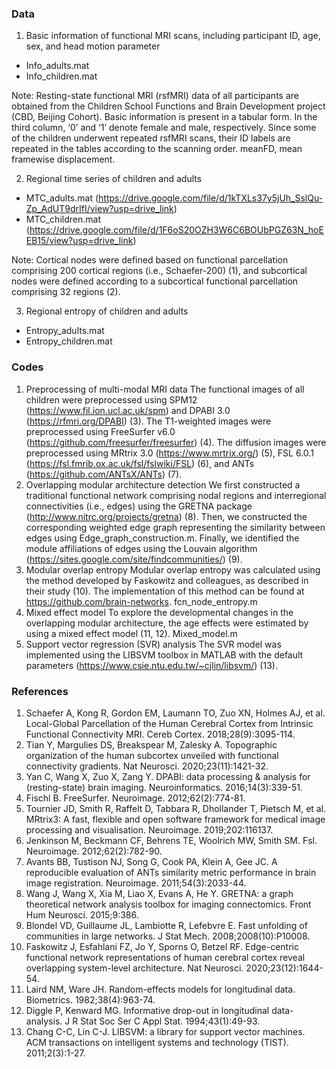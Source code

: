 ### Data
1. Basic information of functional MRI scans, including participant ID, age, sex, and head motion parameter
- Info_adults.mat
- Info_children.mat

Note: Resting-state functional MRI (rsfMRI) data of all participants are obtained from the Children School Functions and Brain Development project (CBD, Beijing Cohort). Basic information is present in a tabular form. In the third column, ‘0’ and ‘1’ denote female and male, respectively. Since some of the children underwent repeated rsfMRI scans, their ID labels are repeated in the tables according to the scanning order. meanFD, mean framewise displacement.

2. Regional time series of children and adults
- MTC_adults.mat (https://drive.google.com/file/d/1kTXLs37y5jUh_SslQu-Zp_AdUT9drIfI/view?usp=drive_link)
- MTC_children.mat (https://drive.google.com/file/d/1F6oS20OZH3W6C6BOUbPGZ63N_hoEEB15/view?usp=drive_link)

Note: Cortical nodes were defined based on functional parcellation comprising 200 cortical regions (i.e., Schaefer-200) (1), and subcortical nodes were defined according to a subcortical functional parcellation comprising 32 regions (2).

3. Regional entropy of children and adults
- Entropy_adults.mat
- Entropy_children.mat

### Codes
1. Preprocessing of multi-modal MRI data
The functional images of all children were preprocessed using SPM12 (https://www.fil.ion.ucl.ac.uk/spm) and DPABI 3.0 (https://rfmri.org/DPABI) (3).
The T1-weighted images were preprocessed using FreeSurfer v6.0 (https://github.com/freesurfer/freesurfer) (4).
The diffusion images were preprocessed using MRtrix 3.0 (https://www.mrtrix.org/) (5), FSL 6.0.1 (https://fsl.fmrib.ox.ac.uk/fsl/fslwiki/FSL) (6), and ANTs (https://github.com/ANTsX/ANTs) (7).
2. Overlapping modular architecture detection 
We first constructed a traditional functional network comprising nodal regions and interregional connectivities (i.e., edges) using the GRETNA package (http://www.nitrc.org/projects/gretna) (8). Then, we constructed the corresponding weighted edge graph representing the similarity between edges using Edge_graph_construction.m. Finally, we identified the module affiliations of edges using the Louvain algorithm (https://sites.google.com/site/findcommunities/) (9).
3. Modular overlap entropy 
Modular overlap entropy was calculated using the method developed by Faskowitz and colleagues, as described in their study (10). The implementation of this method can be found at https://github.com/brain-networks.
fcn_node_entropy.m
4. Mixed effect model
To explore the developmental changes in the overlapping modular architecture, the age effects were estimated by using a mixed effect model (11, 12).
Mixed_model.m
5. Support vector regression (SVR) analysis 
The SVR model was implemented using the LIBSVM toolbox in MATLAB with the default parameters (https://www.csie.ntu.edu.tw/~cjlin/libsvm/) (13).


### References
1.	Schaefer A, Kong R, Gordon EM, Laumann TO, Zuo XN, Holmes AJ, et al. Local-Global Parcellation of the Human Cerebral Cortex from Intrinsic Functional Connectivity MRI. Cereb Cortex. 2018;28(9):3095-114.
2.	Tian Y, Margulies DS, Breakspear M, Zalesky A. Topographic organization of the human subcortex unveiled with functional connectivity gradients. Nat Neurosci. 2020;23(11):1421-32.
3.	Yan C, Wang X, Zuo X, Zang Y. DPABI: data processing & analysis for (resting-state) brain imaging. Neuroinformatics. 2016;14(3):339-51.
4.	Fischl B. FreeSurfer. Neuroimage. 2012;62(2):774-81.
5.	Tournier JD, Smith R, Raffelt D, Tabbara R, Dhollander T, Pietsch M, et al. MRtrix3: A fast, flexible and open software framework for medical image processing and visualisation. Neuroimage. 2019;202:116137.
6.	Jenkinson M, Beckmann CF, Behrens TE, Woolrich MW, Smith SM. Fsl. Neuroimage. 2012;62(2):782-90.
7.	Avants BB, Tustison NJ, Song G, Cook PA, Klein A, Gee JC. A reproducible evaluation of ANTs similarity metric performance in brain image registration. Neuroimage. 2011;54(3):2033-44.
8.	Wang J, Wang X, Xia M, Liao X, Evans A, He Y. GRETNA: a graph theoretical network analysis toolbox for imaging connectomics. Front Hum Neurosci. 2015;9:386.
9.	Blondel VD, Guillaume JL, Lambiotte R, Lefebvre E. Fast unfolding of communities in large networks. J Stat Mech. 2008;2008(10):P10008.
10.	Faskowitz J, Esfahlani FZ, Jo Y, Sporns O, Betzel RF. Edge-centric functional network representations of human cerebral cortex reveal overlapping system-level architecture. Nat Neurosci. 2020;23(12):1644-54.
11.	Laird NM, Ware JH. Random-effects models for longitudinal data. Biometrics. 1982;38(4):963-74.
12.	Diggle P, Kenward MG. Informative drop-out in longitudinal data-analysis. J R Stat Soc Ser C Appl Stat. 1994;43(1):49-93.
13.	Chang C-C, Lin C-J. LIBSVM: a library for support vector machines. ACM transactions on intelligent systems and technology (TIST). 2011;2(3):1-27.

